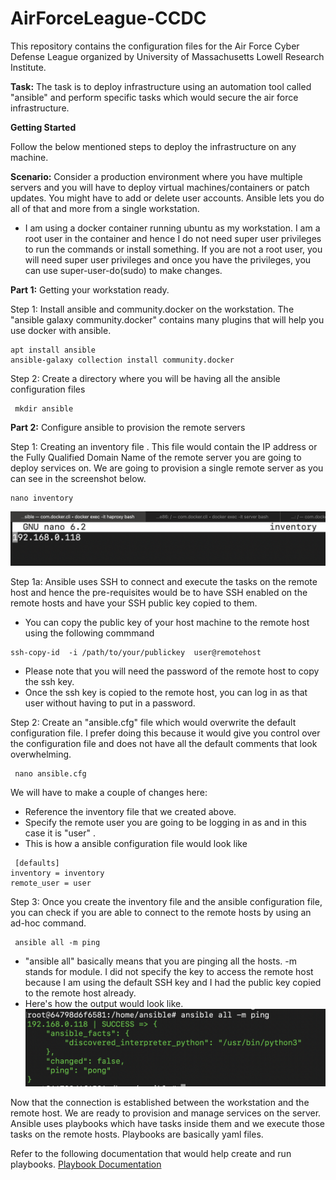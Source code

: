 # AirForceLeague-CCDC

This repository contains the configuration files for the Air Force Cyber Defense League organized by University of Massachusetts Lowell  Research Institute.  

**Task:** The task is to deploy infrastructure using an automation tool called  "ansible" and perform specific tasks which would secure the air force infrastructure.

**Getting Started**  

Follow the below mentioned steps to deploy the infrastructure on any machine.

**Scenario:** Consider a production environment where you have multiple servers and you will have to deploy virtual machines/containers or patch updates. You might have to add or delete user accounts. Ansible lets you do all of that and more from a single workstation.

- I am using a docker container running ubuntu as my workstation. I am a root user in the     container and hence I do not need super user privileges to run the commands or install something. If you are not a root user, you will need super user privileges and once you have the privileges, you can use super-user-do(sudo) to make changes.

**Part 1:** Getting your workstation ready.

Step 1:  Install ansible and community.docker on the workstation. The "ansible galaxy community.docker" contains many plugins that will help you use docker with ansible.

```
apt install ansible
ansible-galaxy collection install community.docker
```

Step 2: Create a directory where you will be having all the ansible configuration files

```
 mkdir ansible 
```

**Part 2:**  Configure ansible to provision the remote servers

Step 1: Creating an inventory file . This file would contain the IP address or the Fully Qualified Domain Name of the remote server you are going to deploy services on. We are going to provision a single remote server as you can see in the screenshot below.

```
nano inventory
```

![inventory image](images/inventory.png)  

Step 1a:  Ansible uses SSH to connect and execute the tasks on the remote host and hence the pre-requisites would be to have SSH enabled on the remote hosts and have your SSH public key copied to them.

- You can copy the public key of your host machine to the remote host using the following commmand

```
ssh-copy-id  -i /path/to/your/publickey  user@remotehost 
```

- Please note that you will need the password of the remote host to copy the ssh key.
- Once the ssh key is copied to the remote host, you can log in as that user without having to put in a password.  

Step 2: Create an "ansible.cfg" file which would overwrite the default configuration file. I prefer doing this because it would give you control over the configuration file and does not have all the default comments that look overwhelming.

```
 nano ansible.cfg 
```

We will have to make a couple of changes here:

- Reference the inventory file that we created above.
- Specify the remote user you are going to be logging in as and in this case it is "user" .
- This is how a ansible configuration file would look like

```
 [defaults]
inventory = inventory
remote_user = user
```

Step 3: Once you create the inventory file and the ansible configuration file, you can check if you are able to connect to the remote hosts by using an ad-hoc command.

```
 ansible all -m ping
 ```

- "ansible all" basically means that you are pinging all the hosts. -m stands for module. I did not specify the key to access the remote host because I am using the default SSH key and I had the public key copied to the remote host already.
- Here's how the output would look like.
![ping](images/ping.png)

Now that the connection is established between the workstation and the remote host. We are ready to provision and manage services on the server.
Ansible uses playbooks which have tasks inside them and we execute those tasks on the remote hosts. Playbooks are  basically yaml files.

Refer to the following documentation that would help create and run playbooks.
[Playbook Documentation](playbook.md)